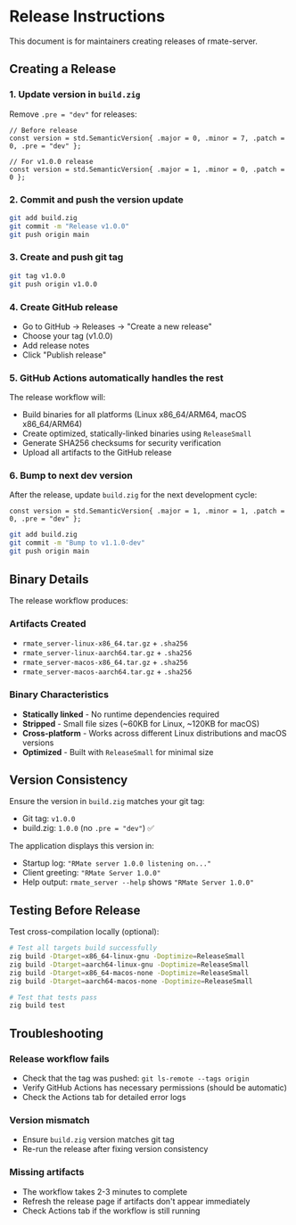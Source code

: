 # Release Instructions

This document is for maintainers creating releases of rmate-server.

## Creating a Release

### 1. Update version in `build.zig`

Remove `.pre = "dev"` for releases:

```zig
// Before release
const version = std.SemanticVersion{ .major = 0, .minor = 7, .patch = 0, .pre = "dev" };

// For v1.0.0 release
const version = std.SemanticVersion{ .major = 1, .minor = 0, .patch = 0 };
```

### 2. Commit and push the version update

```bash
git add build.zig
git commit -m "Release v1.0.0"
git push origin main
```

### 3. Create and push git tag

```bash
git tag v1.0.0
git push origin v1.0.0
```

### 4. Create GitHub release

- Go to GitHub → Releases → "Create a new release"
- Choose your tag (v1.0.0)
- Add release notes
- Click "Publish release"

### 5. GitHub Actions automatically handles the rest

The release workflow will:
- Build binaries for all platforms (Linux x86_64/ARM64, macOS x86_64/ARM64)
- Create optimized, statically-linked binaries using `ReleaseSmall`
- Generate SHA256 checksums for security verification
- Upload all artifacts to the GitHub release

### 6. Bump to next dev version

After the release, update `build.zig` for the next development cycle:

```zig
const version = std.SemanticVersion{ .major = 1, .minor = 1, .patch = 0, .pre = "dev" };
```

```bash
git add build.zig
git commit -m "Bump to v1.1.0-dev"
git push origin main
```

## Binary Details

The release workflow produces:

### Artifacts Created
- `rmate_server-linux-x86_64.tar.gz` + `.sha256`
- `rmate_server-linux-aarch64.tar.gz` + `.sha256`  
- `rmate_server-macos-x86_64.tar.gz` + `.sha256`
- `rmate_server-macos-aarch64.tar.gz` + `.sha256`

### Binary Characteristics
- **Statically linked** - No runtime dependencies required
- **Stripped** - Small file sizes (~60KB for Linux, ~120KB for macOS)
- **Cross-platform** - Works across different Linux distributions and macOS versions
- **Optimized** - Built with `ReleaseSmall` for minimal size

## Version Consistency

Ensure the version in `build.zig` matches your git tag:
- Git tag: `v1.0.0`
- build.zig: `1.0.0` (no `.pre = "dev"`) ✅

The application displays this version in:
- Startup log: `"RMate server 1.0.0 listening on..."`
- Client greeting: `"RMate Server 1.0.0"`
- Help output: `rmate_server --help` shows `"RMate Server 1.0.0"`

## Testing Before Release

Test cross-compilation locally (optional):

```bash
# Test all targets build successfully
zig build -Dtarget=x86_64-linux-gnu -Doptimize=ReleaseSmall
zig build -Dtarget=aarch64-linux-gnu -Doptimize=ReleaseSmall  
zig build -Dtarget=x86_64-macos-none -Doptimize=ReleaseSmall
zig build -Dtarget=aarch64-macos-none -Doptimize=ReleaseSmall

# Test that tests pass
zig build test
```

## Troubleshooting

### Release workflow fails
- Check that the tag was pushed: `git ls-remote --tags origin`
- Verify GitHub Actions has necessary permissions (should be automatic)
- Check the Actions tab for detailed error logs

### Version mismatch
- Ensure `build.zig` version matches git tag
- Re-run the release after fixing version consistency

### Missing artifacts
- The workflow takes 2-3 minutes to complete
- Refresh the release page if artifacts don't appear immediately
- Check Actions tab if the workflow is still running